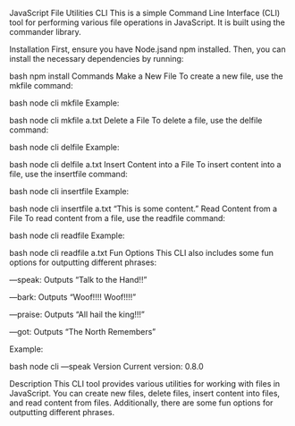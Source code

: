 JavaScript File Utilities CLI
This is a simple Command Line Interface (CLI) tool for performing various file operations in JavaScript. It is built using the commander library.

Installation
First, ensure you have Node.jsand npm installed. Then, you can install the necessary dependencies by running:

bash
npm install
Commands
Make a New File
To create a new file, use the mkfile command:

bash
node cli mkfile
Example:

bash
node cli mkfile a.txt
Delete a File
To delete a file, use the delfile command:

bash
node cli delfile
Example:

bash
node cli delfile a.txt
Insert Content into a File
To insert content into a file, use the insertfile command:

bash
node cli insertfile
Example:

bash
node cli insertfile a.txt “This is some content.”
Read Content from a File
To read content from a file, use the readfile command:

bash
node cli readfile
Example:

bash
node cli readfile a.txt
Fun Options
This CLI also includes some fun options for outputting different phrases:

—speak: Outputs “Talk to the Hand!!”

—bark: Outputs “Woof!!!! Woof!!!!”

—praise: Outputs “All hail the king!!!”

—got: Outputs “The North Remembers”

Example:

bash
node cli —speak
Version
Current version: 0.8.0

Description
This CLI tool provides various utilities for working with files in JavaScript. You can create new files, delete files, insert content into files, and read content from files. Additionally, there are some fun options for outputting different phrases.
